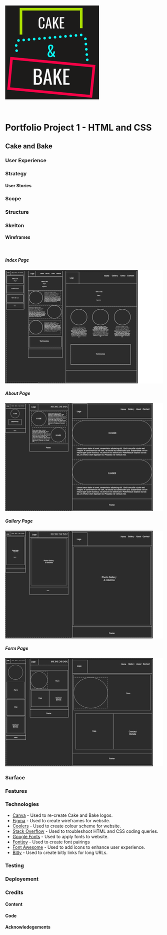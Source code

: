 ![Cake and Bake Logo](assets/readme-attachments/cab-logo-black-color1-small.png)

<br>

# Portfolio Project 1 - HTML and CSS
## Cake and Bake

### User Experience

### Strategy
#### User Stories
### Scope
### Structure

### Skelton
#### Wireframes
<br>

##### Index Page
![Index Page Wireframe](assets/wireframes/index-wireframe.png)
<br>

##### About Page
![Cake and Bake Logo](assets/wireframes/about-wireframe.png)
<br>

##### Gallery Page
![Cake and Bake Logo](assets/wireframes/gallery-wireframe.png)
<br>

##### Form Page
![Cake and Bake Logo](assets/wireframes/form-wireframe.png)
<br>

### Surface

### Features

### Technologies
- [Canva](https://www.canva.com/) - Used to re-create Cake and Bake logos.
- [Figma](https://www.figma.com/) - Used to create wireframes for website.
- [Coolers](https://coolors.co/) - Used to create colour scheme for website.
- [Stack Overflow](https://stackoverflow.com/) - Used to troubleshoot HTML and CSS coding queries.
- [Google Fonts](https://fonts.google.com/) - Used to apply fonts to website.
- [Fontjoy](https://fontjoy.com/) - Used to create font pairings
- [Font Awesome](https://fontawesome.com/) - Used to add icons to enhance user experience.
- [Bitly](https://app.bitly.com/) - Used to create bitly links for long URLs.

### Testing

### Deployement

### Credits
#### Content
#### Code
#### Acknowledegements